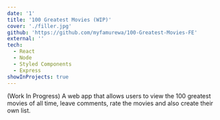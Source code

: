 ```yaml
---
date: '1'
title: '100 Greatest Movies (WIP)'
cover: './filler.jpg'
github: 'https://github.com/myfamurewa/100-Greatest-Movies-FE'
external: ''
tech:
  - React
  - Node
  - Styled Components
  - Express
showInProjects: true
---
```


(Work In Progress) A web app that allows users to view the 100 greatest movies of all time, leave comments, rate the movies and also create their own list.
